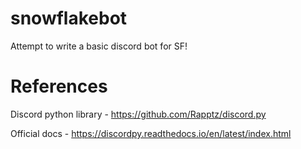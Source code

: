 # snowflakebot

Attempt to write a basic discord bot for SF!

# References

Discord python library - https://github.com/Rapptz/discord.py

Official docs - https://discordpy.readthedocs.io/en/latest/index.html
